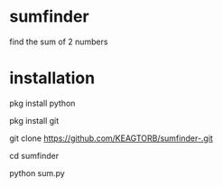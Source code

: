 # sumfinder

find the sum of 2 numbers 

# installation 

pkg install python 

pkg install git 

git clone https://github.com/KEAGTORB/sumfinder-.git

cd sumfinder 

python sum.py 
